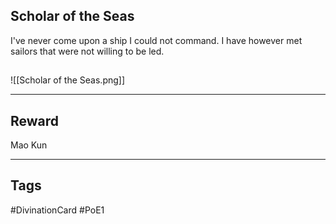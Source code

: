 ## Scholar of the Seas
I've never come upon a ship I could not command. I have however met sailors that were not willing to be led.
## 
![[Scholar of the Seas.png]]

---
## Reward
Mao Kun

---
## Tags
#DivinationCard
#PoE1